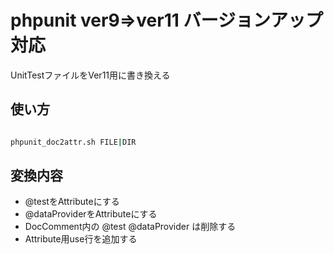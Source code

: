 # phpunit ver9=>ver11 バージョンアップ対応

UnitTestファイルをVer11用に書き換える

## 使い方

```bash

phpunit_doc2attr.sh FILE|DIR

```

## 変換内容

- @testをAttributeにする
- @dataProviderをAttributeにする
- DocComment内の @test @dataProvider は削除する
- Attribute用use行を追加する

